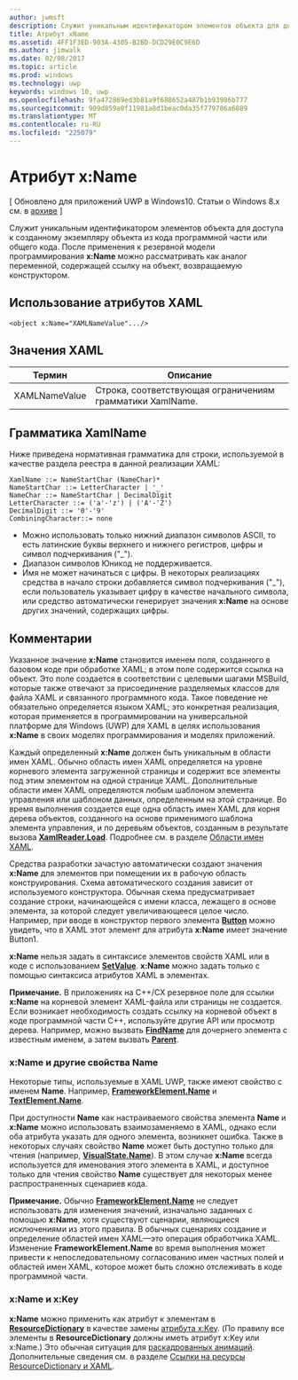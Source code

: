 ```yaml
---
author: jwmsft
description: Служит уникальным идентификатором элементов объекта для доступа к созданному экземпляру объекта из кода программной части или общего кода.
title: Атрибут xName
ms.assetid: 4FF1F3ED-903A-4305-B2BD-DCD29E0C9E6D
ms.author: jimwalk
ms.date: 02/08/2017
ms.topic: article
ms.prod: windows
ms.technology: uwp
keywords: windows 10, uwp
ms.openlocfilehash: 9fa472869ed3b81a9f688652a487b1b93986b777
ms.sourcegitcommit: 909d859a0f11981a8d1beac0da35f779786a6889
ms.translationtype: MT
ms.contentlocale: ru-RU
ms.locfileid: "225079"
---
```

# <a name="xname-attribute"></a>Атрибут x:Name

\[ Обновлено для приложений UWP в Windows10. Статьи о Windows 8.x см. в [архиве](http://go.microsoft.com/fwlink/p/?linkid=619132) \]

Служит уникальным идентификатором элементов объекта для доступа к созданному экземпляру объекта из кода программной части или общего кода. После применения к резервной модели программирования **x:Name** можно рассматривать как аналог переменной, содержащей ссылку на объект, возвращаемую конструктором.

## <a name="xaml-attribute-usage"></a>Использование атрибутов XAML

``` syntax
<object x:Name="XAMLNameValue".../>
```

## <a name="xaml-values"></a>Значения XAML

| Термин | Описание |
|------|-------------|
| XAMLNameValue | Строка, соответствующая ограничениям грамматики XamlName. |

##  <a name="xamlname-grammar"></a>Грамматика XamlName

Ниже приведена нормативная грамматика для строки, используемой в качестве раздела реестра в данной реализации XAML:

``` syntax
XamlName ::= NameStartChar (NameChar)*
NameStartChar ::= LetterCharacter | '_'
NameChar ::= NameStartChar | DecimalDigit
LetterCharacter ::= ('a'-'z') | ('A'-'Z')
DecimalDigit ::= '0'-'9'
CombiningCharacter::= none
```

-   Можно использовать только нижний диапазон символов ASCII, то есть латинские буквы верхнего и нижнего регистров, цифры и символ подчеркивания ("_").
-   Диапазон символов Юникод не поддерживается.
-   Имя не может начинаться с цифры. В некоторых реализациях средства в начало строки добавляется символ подчеркивания ("_"), если пользователь указывает цифру в качестве начального символа, или средство автоматически генерирует значения **x:Name** на основе других значений, содержащих цифры.

## <a name="remarks"></a>Комментарии

Указанное значение **x:Name** становится именем поля, созданного в базовом коде при обработке XAML; в этом поле содержится ссылка на объект. Это поле создается в соответствии с целевыми шагами MSBuild, которые также отвечают за присоединение разделяемых классов для файла XAML и связанного программного кода. Такое поведение не обязательно определяется языком XAML; это конкретная реализация, которая применяется в программировании на универсальной платформе для Windows (UWP) для XAML в целях использования **x:Name** в своих моделях программирования и моделях приложений.

Каждый определенный **x:Name** должен быть уникальным в области имен XAML. Обычно область имен XAML определяется на уровне корневого элемента загруженной страницы и содержит все элементы под этим элементом на одной странице XAML. Дополнительные области имен XAML определяются любым шаблоном элемента управления или шаблоном данных, определенным на этой странице. Во время выполнения создается еще одна область имен XAML для корня дерева объектов, созданного на основе применимого шаблона элемента управления, и по деревьям объектов, созданным в результате вызова [**XamlReader.Load**](https://msdn.microsoft.com/library/windows/apps/br228048). Подробнее см. в разделе [Области имен XAML](xaml-namescopes.md).

Средства разработки зачастую автоматически создают значения **x:Name** для элементов при помещении их в рабочую область конструирования. Схема автоматического создания зависит от используемого конструктора. Обычная схема предусматривает создание строки, начинающейся с имени класса, лежащего в основе элемента, за которой следует увеличивающееся целое число. Например, при вводе в конструктор первого элемента [**Button**](https://msdn.microsoft.com/library/windows/apps/br209265) можно увидеть, что в XAML этот элемент для атрибута **x:Name** имеет значение Button1.

**x:Name** нельзя задать в синтаксисе элементов свойств XAML или в коде с использованием [**SetValue**](https://msdn.microsoft.com/library/windows/apps/br242361). **x:Name** можно задать только с помощью синтаксиса атрибутов XAML в элементах.

**Примечание.** В приложениях на C++/CX резервное поле для ссылки **x:Name** на корневой элемент XAML-файла или страницы не создается. Если возникает необходимость создать ссылку на корневой объект в коде программной части C++, используйте другие API или просмотр дерева. Например, можно вызвать [**FindName**](https://msdn.microsoft.com/library/windows/apps/br208715) для дочернего элемента с известным именем, а затем вызвать [**Parent**](https://msdn.microsoft.com/library/windows/apps/br208739).

### <a name="xname-and-other-name-properties"></a>x:Name и другие свойства Name

Некоторые типы, используемые в XAML UWP, также имеют свойство с именем **Name**. Например, [**FrameworkElement.Name**](https://msdn.microsoft.com/library/windows/apps/br208735) и [**TextElement.Name**](https://msdn.microsoft.com/library/windows/apps/hh702125).

При доступности **Name** как настраиваемого свойства элемента **Name** и **x:Name** можно использовать взаимозаменяемо в XAML, однако если оба атрибута указать для одного элемента, возникнет ошибка. Также в некоторых случаях свойство **Name** может быть доступно только для чтения (например, [**VisualState.Name**](https://msdn.microsoft.com/library/windows/apps/br209031)). В этом случае **x:Name** всегда используется для именования этого элемента в XAML, и доступное только для чтения свойство **Name** существует для некоторых менее распространенных сценариев кода.

**Примечание.** Обычно [**FrameworkElement.Name**](https://msdn.microsoft.com/library/windows/apps/br208735) не следует использовать для изменения значений, изначально заданных с помощью **x:Name**, хотя существуют сценарии, являющиеся исключениями из этого правила. В обычных сценариях создание и определение областей имен XAML—это операция обработчика XAML. Изменение **FrameworkElement.Name** во время выполнения может привести к непоследовательному согласованию имен частных полей и областей имен XAML, которое может быть сложно отслеживать в коде программной части.

### <a name="xname-and-xkey"></a>x:Name и x:Key

**x:Name** можно применить как атрибут к элементам в [**ResourceDictionary**](https://msdn.microsoft.com/library/windows/apps/br208794) в качестве замены [атрибута x:Key](x-key-attribute.md). (По правилу все элементы в **ResourceDictionary** должны иметь атрибут x:Key или x:Name.) Это обычная ситуация для [раскадрованных анимаций](https://msdn.microsoft.com/library/windows/apps/mt187354). Дополнительные сведения см. в разделе [Ссылки на ресурсы ResourceDictionary и XAML](https://msdn.microsoft.com/library/windows/apps/mt187273).

